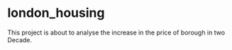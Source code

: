 # london_housing
This project is about to analyse the increase in the price of borough in two Decade.
